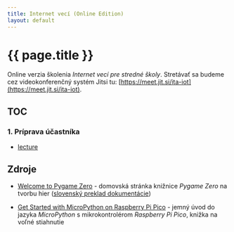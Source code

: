 ```yaml
---
title: Internet vecí (Online Edition)
layout: default
---
```


# {{ page.title }}

Online verzia školenia *Internet vecí pre stredné školy*. Stretávať sa budeme cez videokonferenčný systém Jitsi tu: [https://meet.jit.si/ita-iot](https://meet.jit.si/ita-iot).


## TOC

### 1. Príprava účastníka

* [lecture](lecture.00.html)


## Zdroje

* [Welcome to Pygame Zero](https://pygame-zero.readthedocs.io/en/stable/) - domovská stránka knižnice *Pygame Zero* na tvorbu hier ([slovenský preklad dokumentácie](https://pygame-zero.readthedocs.io/sk/latest/index.html))

* [Get Started with MicroPython on Raspberry Pi Pico](https://hackspace.raspberrypi.org/books/micropython-pico) - jemný úvod do jazyka *MicroPython* s mikrokontrolérom *Raspberry Pi Pico*, knižka na voľné stiahnutie
